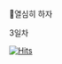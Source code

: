📆열심히 하자

3일차

[![Hits](https://hits.seeyoufarm.com/api/count/incr/badge.svg?url=https%3A%2F%2Fgithub.com%2Fchul1631%2Fhit-counter&count_bg=%23485CD3&title_bg=%23A4F1FF&icon=smugmug.svg&icon_color=%23E50606&title=hits&edge_flat=false)](https://hits.seeyoufarm.com)
